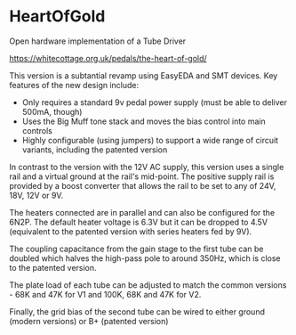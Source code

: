 # HeartOfGold
Open hardware implementation of a Tube Driver

https://whitecottage.org.uk/pedals/the-heart-of-gold/

This version is a subtantial revamp using EasyEDA and SMT devices. Key features of the new design include:
* Only requires a standard 9v pedal power supply (must be able to deliver 500mA, though)
* Uses the Big Muff tone stack and moves the bias control into main controls
* Highly configurable (using jumpers) to support a wide range of circuit variants, including the patented version

In contrast to the version with the 12V AC supply, this version uses a single rail and a virtual ground at the rail's mid-point. The positive supply rail is provided by a boost converter that allows the rail to be set to any of 24V, 18V, 12V or 9V.

The heaters connected are in parallel and can also be configured for the 6N2P. The default heater voltage is 6.3V but it can be dropped to 4.5V (equivalent to the patented version with series heaters fed by 9V).

The coupling capacitance from the gain stage to the first tube can be doubled which halves the high-pass pole to around 350Hz, which is close to the patented version.

The plate load of each tube can be adjusted to match the common versions - 68K and 47K for V1 and 100K, 68K and 47K for V2.

Finally, the grid bias of the second tube can be wired to either ground (modern versions) or B+ (patented version)

